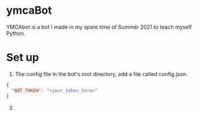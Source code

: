 # ymcaBot
YMCAbot is a bot I made in my spare time of Summer 2021 to teach myself Python.

# Set up
1. The config file
In the bot's root directory, add a file called config.json. 
```json
{
  "BOT_TOKEN": "<your_token_here>"
}
```
2. 

